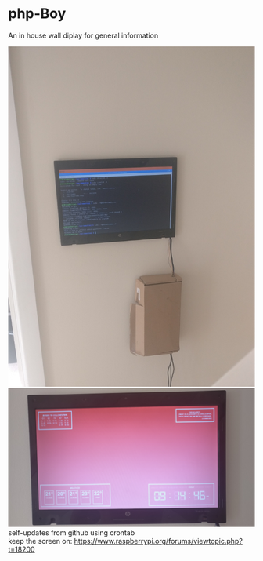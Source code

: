 # php-Boy
An in house wall diplay for general information

![alt text](https://raw.githubusercontent.com/conorhennessy/php-Boy/master/picture.jpg)
![alt text](https://raw.githubusercontent.com/conorhennessy/php-Boy/master/picture2.jpg)
self-updates from github using crontab <br>
keep the screen on:
https://www.raspberrypi.org/forums/viewtopic.php?t=18200
